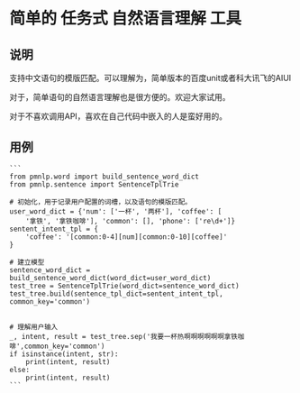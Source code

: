 # 简单的 任务式 自然语言理解 工具

## 说明

支持中文语句的模版匹配。可以理解为，简单版本的百度unit或者科大讯飞的AIUI

对于，简单语句的自然语言理解也是很方便的。欢迎大家试用。

对于不喜欢调用API，喜欢在自己代码中嵌入的人是蛮好用的。

## 用例

    ```
    from pmnlp.word import build_sentence_word_dict
    from pmnlp.sentence import SentenceTplTrie

    # 初始化，用于记录用户配置的词槽，以及语句的模版匹配。
    user_word_dict = {'num': ['一杯', '两杯'], 'coffee': [
        '拿铁', '拿铁咖啡'], 'common': [], 'phone': ['re\d+']}
    sentent_intent_tpl = {
        'coffee': '[common:0-4][num][common:0-10][coffee]'
    }

    # 建立模型
    sentence_word_dict = build_sentence_word_dict(word_dict=user_word_dict)
    test_tree = SentenceTplTrie(word_dict=sentence_word_dict)
    test_tree.build(sentence_tpl_dict=sentent_intent_tpl, common_key='common')


    # 理解用户输入
    _, intent, result = test_tree.sep('我要一杯热啊啊啊啊啊啊拿铁咖啡',common_key='common')
    if isinstance(intent, str):
        print(intent, result)
    else:
        print(intent, result)
    ```